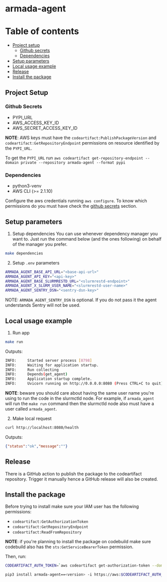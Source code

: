 # armada-agent

# Table of contents

- [Project setup](#project-setup)
  - [Github secrets](#github-secrets)
  - [Dependencies](#dependencies)
- [Setup parameters](#setup-parameters)
- [Local usage example](#local-usage-exemple)
- [Release](#release)
- [Install the package](#install-the-package)

## Project Setup

### Github Secrets

* PYPI_URL
* AWS_ACCESS_KEY_ID
* AWS_SECRET_ACCESS_KEY_ID

**NOTE**: AWS keys must have the `codeartifact:PublishPackageVersion` and `codeartifact:GetRepositoryEndpoint` permissions on resource identified by the `PYPI_URL`.

To get the `PYPI_URL` run `aws codeartifact get-repository-endpoint --domain private --repository armada-agent --format pypi`

### Dependencies

* python3-venv
* AWS CLI (>= 2.1.10)

Configure the aws credentials running `aws configure`. To know which permissions do you must have check the [github secrets](#github-secrets) section.

## Setup parameters

1. Setup dependencies
  You can use whenever dependency manager you want to. Just run the command below (and the ones following) on behalf of the manager you prefer.

  ```bash
  make dependencies
  ```

2. Setup `.env` parameters
  ```bash
  ARMADA_AGENT_BASE_API_URL="<base-api-url>"
  ARMADA_AGENT_API_KEY="<api-key>"
  ARMADA_AGENT_BASE_SLURMRESTD_URL="<slurmrestd-endpoint>"
  ARMADA_AGENT_X_SLURM_USER_NAME="<slurmrestd-user-name>"
  ARMADA_AGENT_SENTRY_DSN="<sentry-dsn-key>"
  ```

  NOTE: `ARMADA_AGENT_SENTRY_DSN` is optional. If you do not pass it the agent understands Sentry will not be used.

## Local usage example

1. Run app
  ```bash
  make run
  ```

Outputs:
  ```bash
  INFO:     Started server process [8798]
  INFO:     Waiting for application startup.
  INFO:     Run collecting
  INFO:     Depends(get_agent)
  INFO:     Application startup complete.
  INFO:     Uvicorn running on http://0.0.0.0:8080 (Press CTRL+C to quit)
  ```

**NOTE**: beware you should care about having the same user name you're using to run the code in the slurmctld node. For example, if `armada_agent` will run the `make run` command then the slurmctld node also must have a user called `armada_agent`.

2. Make local request
  ```bash
  curl http://localhost:8080/health
  ```

Outputs:
  ```json
  {"status":"ok","message":""}
  ```

## Release

There is a GitHub action to publish the package to the codeartifact repository. Trigger it manually hence a GitHub release will also be created.

## Install the package

Before trying to install make sure your IAM user has the following permissions:

* `codeartifact:GetAuthorizationToken`
* `codeartifact:GetRepositoryEndpoint`
* `codeartifact:ReadFromRepository`

**NOTE**: if you're planning to install the package on codebuild make sure codebuild also has the `sts:GetServiceBearerToken` permission.

Then, run:

```bash
CODEARTIFACT_AUTH_TOKEN=`aws codeartifact get-authorization-token --domain private --query authorizationToken --output text`

pip3 install armada-agent==<version> -i https://aws:$CODEARTIFACT_AUTH_TOKEN@private-<aws account id>.d.codeartifact.<aws region>.amazonaws.com/pypi/armada-agent/simple/
```
